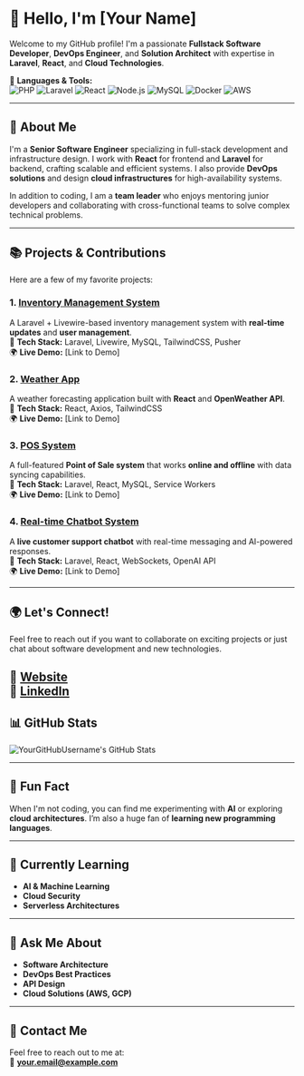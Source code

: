 # 👋 Hello, I'm [Your Name]  
Welcome to my GitHub profile! I'm a passionate **Fullstack Software Developer**, **DevOps Engineer**, and **Solution Architect** with expertise in **Laravel**, **React**, and **Cloud Technologies**.

🔧 **Languages & Tools:**  
![PHP](https://img.shields.io/badge/PHP-8.0-blue?logo=php) ![Laravel](https://img.shields.io/badge/Laravel-red?logo=laravel) ![React](https://img.shields.io/badge/React-17-blue?logo=react) ![Node.js](https://img.shields.io/badge/Node.js-green?logo=node.js) ![MySQL](https://img.shields.io/badge/MySQL-orange?logo=mysql) ![Docker](https://img.shields.io/badge/Docker-blue?logo=docker) ![AWS](https://img.shields.io/badge/AWS-FF9900?logo=amazon-aws)

---

## 🚀 About Me  
I'm a **Senior Software Engineer** specializing in full-stack development and infrastructure design. I work with **React** for frontend and **Laravel** for backend, crafting scalable and efficient systems. I also provide **DevOps solutions** and design **cloud infrastructures** for high-availability systems.

In addition to coding, I am a **team leader** who enjoys mentoring junior developers and collaborating with cross-functional teams to solve complex technical problems.

---

## 📚 Projects & Contributions  
Here are a few of my favorite projects:

### 1. [**Inventory Management System**](https://github.com/YourGitHubUsername/InventoryManagement)  
A Laravel + Livewire-based inventory management system with **real-time updates** and **user management**.  
🔗 **Tech Stack:** Laravel, Livewire, MySQL, TailwindCSS, Pusher  
🌍 **Live Demo:** [Link to Demo]

### 2. [**Weather App**](https://github.com/YourGitHubUsername/WeatherApp)  
A weather forecasting application built with **React** and **OpenWeather API**.  
🔗 **Tech Stack:** React, Axios, TailwindCSS  
🌍 **Live Demo:** [Link to Demo]

### 3. [**POS System**](https://github.com/YourGitHubUsername/PointOfSale)  
A full-featured **Point of Sale system** that works **online and offline** with data syncing capabilities.  
🔗 **Tech Stack:** Laravel, React, MySQL, Service Workers  
🌍 **Live Demo:** [Link to Demo]

### 4. [**Real-time Chatbot System**](https://github.com/YourGitHubUsername/Chatbot)  
A **live customer support chatbot** with real-time messaging and AI-powered responses.  
🔗 **Tech Stack:** Laravel, React, WebSockets, OpenAI API  
🌍 **Live Demo:** [Link to Demo]

---

## 🌍 Let's Connect!  
Feel free to reach out if you want to collaborate on exciting projects or just chat about software development and new technologies.

🔗 **[Website](https://www.enockdsoko.com)**  
🔗 **[LinkedIn](https://www.linkedin.com/in/enock-d-soko/)**  
---

## 📊 GitHub Stats  
![YourGitHubUsername's GitHub Stats](https://github-readme-stats.vercel.app/api?username=Enoch18&show_icons=true&hide_title=true&count_private=true&hide=prs)

---

## 🎉 Fun Fact  
When I'm not coding, you can find me experimenting with **AI** or exploring **cloud architectures**. I’m also a huge fan of **learning new programming languages**.

---

## 📝 Currently Learning  
- **AI & Machine Learning**  
- **Cloud Security**  
- **Serverless Architectures**

---

## 💬 Ask Me About  
- **Software Architecture**  
- **DevOps Best Practices**  
- **API Design**  
- **Cloud Solutions (AWS, GCP)**  

---

## 📧 Contact Me  
Feel free to reach out to me at:  
📧 **[your.email@example.com](mailto:your.email@example.com)**
